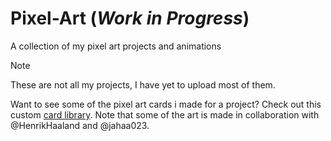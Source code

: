 # Pixel-Art (*Work in Progress*)
A collection of my pixel art projects and animations

> [!NOTE]  
> These are not all my projects, I have yet to upload most of them.

Want to see some of the pixel art cards i made for a project? Check out this custom [card library](https://nocskir.com/card-dex.php). Note that some of the art is made in collaboration with @HenrikHaaland and @jahaa023.
